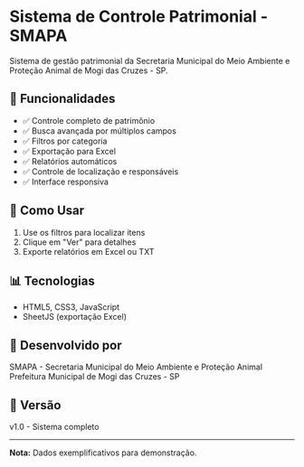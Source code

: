 # Sistema de Controle Patrimonial - SMAPA

Sistema de gestão patrimonial da Secretaria Municipal do Meio Ambiente e Proteção Animal de Mogi das Cruzes - SP.

## 🎯 Funcionalidades

- ✅ Controle completo de patrimônio
- ✅ Busca avançada por múltiplos campos
- ✅ Filtros por categoria
- ✅ Exportação para Excel
- ✅ Relatórios automáticos
- ✅ Controle de localização e responsáveis
- ✅ Interface responsiva

## 🚀 Como Usar

1. Use os filtros para localizar itens
2. Clique em "Ver" para detalhes
3. Exporte relatórios em Excel ou TXT

## 📊 Tecnologias

- HTML5, CSS3, JavaScript
- SheetJS (exportação Excel)

## 👥 Desenvolvido por

SMAPA - Secretaria Municipal do Meio Ambiente e Proteção Animal
Prefeitura Municipal de Mogi das Cruzes - SP

## 📝 Versão

v1.0 - Sistema completo

---

**Nota:** Dados exemplificativos para demonstração.